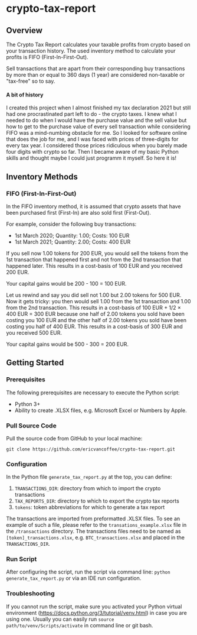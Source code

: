 # crypto-tax-report

## Overview
The Crypto Tax Report calculates your taxable profits from crypto based on your transaction history.
The used inventory method to calculate your profits is FIFO (First-In-First-Out).

Sell transactions that are apart from their corresponding buy transactions by more than or equal to 360 days (1 year) are considered non-taxable or "tax-free" so to say.


#### A bit of history
I created this project when I almost finished my tax declaration 2021 but still had one procrastinated part left to do - the crypto taxes. I knew what I needed to do when I would have the purchase value and the sell value but how to get to the purchase value of every sell transaction while considering FIFO was a mind-numbing obstacle for me. So I looked for software online that does the job for me, and I was faced with prices of three-digits for every tax year. I considered those prices ridiculous when you barely made four digits with crypto so far. Then I became aware of my basic Python skills and thought maybe I could just programm it myself. So here it is!

## Inventory Methods
### FIFO (First-In-First-Out)
In the FIFO inventory method, it is assumed that crypto assets that have been purchased first (First-In) are also sold first (First-Out).

For example, consider the following buy transactions:
- 1st March 2020; Quantity: 1.00; Costs: 100 EUR
- 1st March 2021; Quantity: 2.00; Costs: 400 EUR

If you sell now 1.00 tokens for 200 EUR, you would sell the tokens from the 1st transaction that happened first and not from the 2nd transaction that happened later.
This results in a cost-basis of 100 EUR and you received 200 EUR.

Your capital gains would be 200 - 100 = 100 EUR.

Let us rewind and say you did sell not 1.00 but 2.00 tokens for 500 EUR. Now it gets tricky: you then would sell 1.00 from the 1st transaction and 1.00 from the 2nd transaction.
This results in a cost-basis of 100 EUR + 1/2 × 400 EUR = 300 EUR because one half of 2.00 tokens you sold have been costing you 100 EUR and the other half of 2.00 tokens you sold have been costing you half of 400 EUR. This results in a cost-basis of 300 EUR and you received 500 EUR.

Your capital gains would be 500 - 300 = 200 EUR.

<!--### LIFO (Last-In-First-Out)
tbd-->

## Getting Started

### Prerequisites
The following prerequisites are necessary to execute the Python script:
- Python 3+
- Ability to create .XLSX files, e.g. Microsoft Excel or Numbers by Apple.

### Pull Source Code
Pull the source code from GitHub to your local machine:
```
git clone https://github.com/ericvancoffee/crypto-tax-report.git
```

### Configuration
In the Python file ```generate_tax_report.py``` at the top, you can define:
1. ```TRANSACTIONS_DIR```: directory from which to import the crypto transactions
2. ```TAX_REPORTS_DIR```: directory to which to export the crypto tax reports
3. ```tokens```: token abbreviations for which to generate a tax report

The transactions are imported from preformatted .XLSX files. To see an example of such a file, please refer to the ```transations_example.xlsx``` file in the ```/transactions``` directory.
The transactions files need to be named as ```[token]_transactions.xlsx```, e.g. ```BTC_transactions.xlsx``` and placed in the ```TRANSACTIONS_DIR```.

### Run Script
After configuring the script, run the script via command line: ```python generate_tax_report.py```
or via an IDE run configuration.

### Troubleshooting
If you cannot run the script, make sure you activated your Python virtual environment (https://docs.python.org/3/tutorial/venv.html) in case you are using one. 
Usually you can easily run ```source path/to/venv/Scripts/activate``` in command line or git bash.